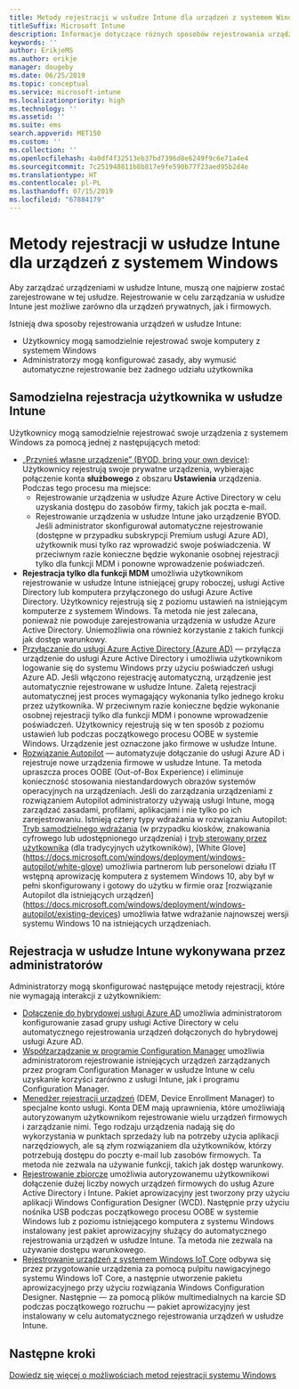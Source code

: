 ```yaml
---
title: Metody rejestracji w usłudze Intune dla urządzeń z systemem Windows
titleSuffix: Microsoft Intune
description: Informacje dotyczące różnych sposobów rejestrowania urządzeń z systemem Windows w usłudze Intune
keywords: ''
author: ErikjeMS
ms.author: erikje
manager: dougeby
ms.date: 06/25/2019
ms.topic: conceptual
ms.service: microsoft-intune
ms.localizationpriority: high
ms.technology: ''
ms.assetid: ''
ms.suite: ems
search.appverid: MET150
ms.custom: ''
ms.collection: ''
ms.openlocfilehash: 4a0df4f32513eb37bd7396d8e6249f9c6e71a4e4
ms.sourcegitcommit: 7c251948811b8b817e9fe590b77f23aed95b2d4e
ms.translationtype: HT
ms.contentlocale: pl-PL
ms.lasthandoff: 07/15/2019
ms.locfileid: "67884179"
---
```

# <a name="intune-enrollment-methods-for-windows-devices"></a>Metody rejestracji w usłudze Intune dla urządzeń z systemem Windows

Aby zarządzać urządzeniami w usłudze Intune, muszą one najpierw zostać zarejestrowane w tej usłudze. Rejestrowanie w celu zarządzania w usłudze Intune jest możliwe zarówno dla urządzeń prywatnych, jak i firmowych. 

Istnieją dwa sposoby rejestrowania urządzeń w usłudze Intune:
- Użytkownicy mogą samodzielnie rejestrować swoje komputery z systemem Windows 
- Administratorzy mogą konfigurować zasady, aby wymusić automatyczne rejestrowanie bez żadnego udziału użytkownika

## <a name="user-self-enrollment-in-intune"></a>Samodzielna rejestracja użytkownika w usłudze Intune

Użytkownicy mogą samodzielnie rejestrować swoje urządzenia z systemem Windows za pomocą jednej z następujących metod:

- [„Przynieś własne urządzenie” (BYOD, bring your own device)](https://docs.microsoft.com/intune-user-help/enroll-windows-10-device): Użytkownicy rejestrują swoje prywatne urządzenia, wybierając połączenie konta **służbowego** z obszaru **Ustawienia** urządzenia. Podczas tego procesu ma miejsce:
  - Rejestrowanie urządzenia w usłudze Azure Active Directory w celu uzyskania dostępu do zasobów firmy, takich jak poczta e-mail.
  - Rejestrowanie urządzenia w usłudze Intune jako urządzenie BYOD.
Jeśli administrator skonfigurował automatyczne rejestrowanie (dostępne w przypadku subskrypcji Premium usługi Azure AD), użytkownik musi tylko raz wprowadzić swoje poświadczenia. W przeciwnym razie konieczne będzie wykonanie osobnej rejestracji tylko dla funkcji MDM i ponowne wprowadzenie poświadczeń.  
- **Rejestracja tylko dla funkcji MDM** umożliwia użytkownikom rejestrowanie w usłudze Intune istniejącej grupy roboczej, usługi Active Directory lub komputera przyłączonego do usługi Azure Active Directory. Użytkownicy rejestrują się z poziomu ustawień na istniejącym komputerze z systemem Windows. Ta metoda nie jest zalecana, ponieważ nie powoduje zarejestrowania urządzenia w usłudze Azure Active Directory. Uniemożliwia ona również korzystanie z takich funkcji jak dostęp warunkowy.
- [Przyłączanie do usługi Azure Active Directory (Azure AD)](https://docs.microsoft.com/azure/active-directory/user-help/user-help-join-device-on-network) — przyłącza urządzenie do usługi Azure Active Directory i umożliwia użytkownikom logowanie się do systemu Windows przy użyciu poświadczeń usługi Azure AD. Jeśli włączono rejestrację automatyczną, urządzenie jest automatycznie rejestrowane w usłudze Intune. Zaletą rejestracji automatycznej jest proces wymagający wykonania tylko jednego kroku przez użytkownika. W przeciwnym razie konieczne będzie wykonanie osobnej rejestracji tylko dla funkcji MDM i ponowne wprowadzenie poświadczeń. Użytkownicy rejestrują się w ten sposób z poziomu ustawień lub podczas początkowego procesu OOBE w systemie Windows. Urządzenie jest oznaczone jako firmowe w usłudze Intune.
- [Rozwiązanie Autopilot](enrollment-autopilot.md) — automatyzuje dołączanie do usługi Azure AD i rejestruje nowe urządzenia firmowe w usłudze Intune. Ta metoda upraszcza proces OOBE (Out-of-Box Experience) i eliminuje konieczność stosowania niestandardowych obrazów systemów operacyjnych na urządzeniach. Jeśli do zarządzania urządzeniami z rozwiązaniem Autopilot administratorzy używają usługi Intune, mogą zarządzać zasadami, profilami, aplikacjami i nie tylko po ich zarejestrowaniu.  Istnieją cztery typy wdrażania w rozwiązaniu Autopilot: [Tryb samodzielnego wdrażania](https://docs.microsoft.com/windows/deployment/windows-autopilot/self-deploying) (w przypadku kiosków, znakowania cyfrowego lub udostępnionego urządzenia) i [tryb sterowany przez użytkownika](https://docs.microsoft.com/windows/deployment/windows-autopilot/user-driven) (dla tradycyjnych użytkowników), [White Glove] (https://docs.microsoft.com/windows/deployment/windows-autopilot/white-glove) umożliwia partnerom lub personelowi działu IT wstępną aprowizację komputera z systemem Windows 10, aby był w pełni skonfigurowany i gotowy do użytku w firmie oraz [rozwiązanie Autopilot dla istniejących urządzeń] (https://docs.microsoft.com/windows/deployment/windows-autopilot/existing-devices) umożliwia łatwe wdrażanie najnowszej wersji systemu Windows 10 na istniejących urządzeniach.

## <a name="administrator-based-enrollment-in-intune"></a>Rejestracja w usłudze Intune wykonywana przez administratorów

Administratorzy mogą skonfigurować następujące metody rejestracji, które nie wymagają interakcji z użytkownikiem:

- [Dołączenie do hybrydowej usługi Azure AD](https://docs.microsoft.com/windows/client-management/mdm/enroll-a-windows-10-device-automatically-using-group-policy) umożliwia administratorom konfigurowanie zasad grupy usługi Active Directory w celu automatycznego rejestrowania urządzeń dołączonych do hybrydowej usługi Azure AD. 
- [Współzarządzanie w programie Configuration Manager](https://docs.microsoft.com/sccm/comanage/overview) umożliwia administratorom rejestrowanie istniejących urządzeń zarządzanych przez program Configuration Manager w usłudze Intune w celu uzyskanie korzyści zarówno z usługi Intune, jak i programu Configuration Manager. 
- [Menedżer rejestracji urządzeń](device-enrollment-manager-enroll.md) (DEM, Device Enrollment Manager) to specjalne konto usługi. Konta DEM mają uprawnienia, które umożliwiają autoryzowanym użytkownikom rejestrowanie wielu urządzeń firmowych i zarządzanie nimi. Tego rodzaju urządzenia nadają się do wykorzystania w punktach sprzedaży lub na potrzeby użycia aplikacji narzędziowych, ale są złym rozwiązaniem dla użytkowników, którzy potrzebują dostępu do poczty e-mail lub zasobów firmowych. Ta metoda nie zezwala na używanie funkcji, takich jak dostęp warunkowy. 
- [Rejestrowanie zbiorcze](windows-bulk-enroll.md) umożliwia autoryzowanemu użytkownikowi dołączenie dużej liczby nowych urządzeń firmowych do usług Azure Active Directory i Intune. Pakiet aprowizacyjny jest tworzony przy użyciu aplikacji Windows Configuration Designer (WCD). Następnie przy użyciu nośnika USB podczas początkowego procesu OOBE w systemie Windows lub z poziomu istniejącego komputera z systemu Windows instalowany jest pakiet aprowizacyjny służący do automatycznego rejestrowania urządzeń w usłudze Intune. Ta metoda nie zezwala na używanie dostępu warunkowego. 
- [Rejestrowanie urządzeń z systemem Windows IoT Core](https://docs.microsoft.com/windows/iot-core/manage-your-device/intunedeviceenrollment) odbywa się przez przygotowanie urządzenia za pomocą pulpitu nawigacyjnego systemu Windows IoT Core, a następnie utworzenie pakietu aprowizacyjnego przy użyciu rozwiązania Windows Configuration Designer. Następnie — za pomocą plików multimedialnych na karcie SD podczas początkowego rozruchu — pakiet aprowizacyjny jest instalowany w celu automatycznego rejestrowania urządzeń w usłudze Intune.

## <a name="next-steps"></a>Następne kroki

[Dowiedz się więcej o możliwościach metod rejestracji systemu Windows](enrollment-method-capab.md)
